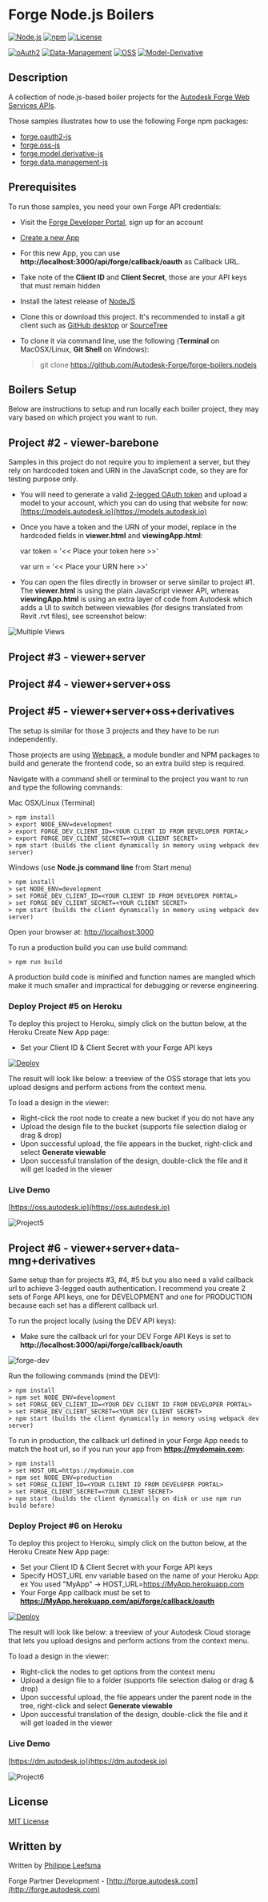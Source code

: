 # Forge Node.js Boilers

[![Node.js](https://img.shields.io/badge/Node.js-4.4.3-blue.svg)](https://nodejs.org/)
[![npm](https://img.shields.io/badge/npm-2.15.1-blue.svg)](https://www.npmjs.com/)
[![License](http://img.shields.io/:license-mit-blue.svg)](http://opensource.org/licenses/MIT)

[![oAuth2](https://img.shields.io/badge/oAuth2-v1-green.svg)](http://developer.autodesk.com/)
[![Data-Management](https://img.shields.io/badge/Data%20Management-v1-green.svg)](http://developer.autodesk.com/)
[![OSS](https://img.shields.io/badge/OSS-v2-green.svg)](http://developer.autodesk.com/)
[![Model-Derivative](https://img.shields.io/badge/Model%20Derivative-v2-green.svg)](http://developer.autodesk.com/)

## Description
A collection of node.js-based boiler projects for the [Autodesk Forge Web Services APIs](http://forge.autodesk.com).

Those samples illustrates how to use the following Forge npm packages:

 * [forge.oauth2-js](https://github.com/Autodesk-Forge/forge.oauth2-js)
 * [forge.oss-js](https://github.com/Autodesk-Forge/forge.oss-js)
 * [forge.model.derivative-js](https://github.com/Autodesk-Forge/forge.model.derivative-js)
 * [forge.data.management-js](https://github.com/Autodesk-Forge/forge.data.management-js)

## Prerequisites

To run those samples, you need your own Forge API credentials:

 * Visit the [Forge Developer Portal](https://developer.autodesk.com), sign up for an account
 * [Create a new App](https://developer.autodesk.com/myapps/create)
 * For this new App, you can use <b>http://localhost:3000/api/forge/callback/oauth</b> as Callback URL.
 * Take note of the <b>Client ID</b> and <b>Client Secret</b>, those are your API keys that must remain hidden
 * Install the latest release of [NodeJS](https://nodejs.org)
 * Clone this or download this project. It's recommended to install a git client such as [GitHub desktop](https://desktop.github.com/) or [SourceTree](https://www.sourcetreeapp.com/)
 * To clone it via command line, use the following (<b>Terminal</b> on MacOSX/Linux, <b>Git Shell</b> on Windows):

    > git clone https://github.com/Autodesk-Forge/forge-boilers.nodejs


## Boilers Setup

Below are instructions to setup and run locally each boiler project, they may vary based on which project you want to run.

## Project #2 - viewer-barebone

Samples in this project do not require you to implement a server, but they rely on hardcoded token and URN in the JavaScript code, so they are for testing purpose only.

 * You will need to generate a valid [2-legged OAuth token](https://developer.autodesk.com/en/docs/oauth/v2/tutorials/get-2-legged-token/) and upload a model to your account, which you can do using that website for now: [https://models.autodesk.io](https://models.autodesk.io)

 * Once you have a token and the URN of your model, replace in the hardcoded fields in <b>viewer.html</b> and <b>viewingApp.html</b>:

     var token = '<< Place your token here >>'

     var urn = '<< Place your URN here >>'

 * You can open the files directly in browser or serve similar to project #1. The <b>viewer.html</b> is using the plain JavaScript viewer API,
 whereas <b>viewingApp.html</b> is using an extra layer of code from Autodesk which adds a UI to switch between viewables (for designs translated from Revit .rvt files), see screenshot below:

 ![Multiple Views](resources/img/Project2.png)

## Project #3 - viewer+server
## Project #4 - viewer+server+oss
## Project #5 - viewer+server+oss+derivatives

The setup is similar for those 3 projects and they have to be run independently.

Those projects are using [Webpack](https://webpack.github.io), a module bundler and NPM packages to build and generate the frontend code, so an extra build step is required.

Navigate with a command shell or terminal to the project you want to run and type the following commands:

Mac OSX/Linux (Terminal)

    > npm install
    > export NODE_ENV=development
    > export FORGE_DEV_CLIENT_ID=<YOUR CLIENT ID FROM DEVELOPER PORTAL>
    > export FORGE_DEV_CLIENT_SECRET=<YOUR CLIENT SECRET>
    > npm start (builds the client dynamically in memory using webpack dev server)

Windows (use <b>Node.js command line</b> from Start menu)

    > npm install
    > set NODE_ENV=development
    > set FORGE_DEV_CLIENT_ID=<YOUR CLIENT ID FROM DEVELOPER PORTAL>
    > set FORGE_DEV_CLIENT_SECRET=<YOUR CLIENT SECRET>
    > npm start (builds the client dynamically in memory using webpack dev server)

Open your browser at:
[http://localhost:3000](http://localhost:3000)

To run a production build you can use build command:

    > npm run build

A production build code is minified and function names are mangled which make it much smaller and impractical for debugging or reverse engineering.


### Deploy Project #5 on Heroku

To deploy this project to Heroku, simply click on the button below, at the Heroku Create New App page:

 * Set your Client ID & Client Secret with your Forge API keys

[![Deploy](https://www.herokucdn.com/deploy/button.svg)](https://heroku.com/deploy?template=https://github.com/Autodesk-Forge/forge-boilers.nodejs/tree/project5)

The result will look like below: a treeview of the OSS storage that lets you upload designs and perform actions from the context menu.

To load a design in the viewer:

 * Right-click the root node to create a new bucket if you do not have any
 * Upload the design file to the bucket (supports file selection dialog or drag & drop)
 * Upon successful upload, the file appears in the bucket, right-click and select <b>Generate viewable</b>
 * Upon successful translation of the design, double-click the file and it will get loaded in the viewer

### Live Demo

[https://oss.autodesk.io](https://oss.autodesk.io)

 ![Project5](resources/img/Project5.png)

## Project #6 - viewer+server+data-mng+derivatives

Same setup than for projects #3, #4, #5 but you also need a valid callback url to achieve 3-legged oauth authentication.
I recommend you create 2 sets of Forge API keys, one for DEVELOPMENT and one for PRODUCTION because each set has a different callback url.

To run the project locally (using the DEV API keys):

 * Make sure the callback url for your DEV Forge API Keys is set to <b>http://localhost:3000/api/forge/callback/oauth</b>

![forge-dev](resources/img/forge-dev.png)

Run the following commands (mind the DEV!):

    > npm install
    > npm set NODE_ENV=development
    > set FORGE_DEV_CLIENT_ID=<YOUR DEV CLIENT ID FROM DEVELOPER PORTAL>
    > set FORGE_DEV_CLIENT_SECRET=<YOUR DEV CLIENT SECRET>
    > npm start (builds the client dynamically in memory using webpack dev server)


To run in production, the callback url defined in your Forge App needs to match the host url, so if you run your app from <b>https://mydomain.com</b>:

    > npm install
    > set HOST_URL=https://mydomain.com
    > npm set NODE_ENV=production
    > set FORGE_CLIENT_ID=<YOUR CLIENT ID FROM DEVELOPER PORTAL>
    > set FORGE_CLIENT_SECRET=<YOUR CLIENT SECRET>
    > npm start (builds the client dynamically on disk or use npm run build before)

### Deploy Project #6 on Heroku

To deploy this project to Heroku, simply click on the button below, at the Heroku Create New App page:

 * Set your Client ID & Client Secret with your Forge API keys
 * Specify HOST_URL env variable based on the name of your Heroku App:
 ex You used "MyApp" -> HOST_URL=https://MyApp.herokuapp.com
 * Your Forge App callback must be set to <b>https://MyApp.herokuapp.com/api/forge/callback/oauth</b>

[![Deploy](https://www.herokucdn.com/deploy/button.svg)](https://heroku.com/deploy?template=https://github.com/Autodesk-Forge/forge-boilers.nodejs/tree/project6)

The result will look like below: a treeview of your Autodesk Cloud storage that lets you upload designs and perform actions from the context menu.

To load a design in the viewer:

 * Right-click the nodes to get options from the context menu
 * Upload a design file to a folder (supports file selection dialog or drag & drop)
 * Upon successful upload, the file appears under the parent node in the tree, right-click and select <b>Generate viewable</b>
 * Upon successful translation of the design, double-click the file and it will get loaded in the viewer

### Live Demo

[https://dm.autodesk.io](https://dm.autodesk.io)

 ![Project6](resources/img/Project6.png)


## License

[MIT License](http://opensource.org/licenses/MIT)

## Written by 

Written by [Philippe Leefsma](http://twitter.com/F3lipek)

Forge Partner Development - [http://forge.autodesk.com](http://forge.autodesk.com)


